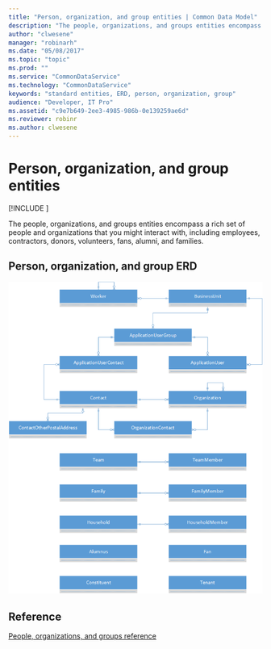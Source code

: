 ```yaml
---
title: "Person, organization, and group entities | Common Data Model"
description: "The people, organizations, and groups entities encompass a rich set of people and organizations that you might interact with."
author: "clwesene"
manager: "robinarh"
ms.date: "05/08/2017"
ms.topic: "topic"
ms.prod: ""
ms.service: "CommonDataService"
ms.technology: "CommonDataService"
keywords: "standard entities, ERD, person, organization, group"
audience: "Developer, IT Pro"
ms.assetid: "c9e7b649-2ee3-4985-986b-0e139259ae6d"
ms.reviewer: robinr
ms.author: clwesene
---
```


# Person, organization, and group entities

[!INCLUDE [](../includes/new-version-cdm.md)]


The people, organizations, and groups entities encompass a rich set of people and organizations that you might interact with, including employees, contractors, donors, volunteers, fans, alumni, and families.

## Person, organization, and group ERD

![People ERD](media/person-organization-group.png "People ERD")

## Reference

[People, organizations, and groups reference](entity-tables/person-organization-group.md "Person, organization, and group reference")
